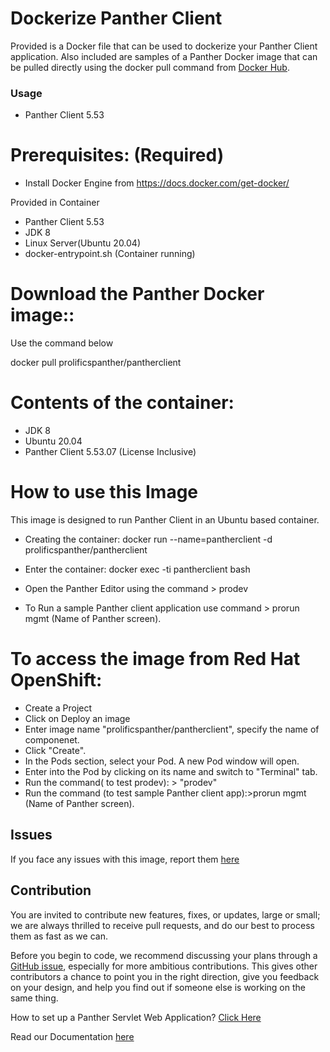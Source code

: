 # Dockerize Panther Client
Provided is a Docker file that can be used to dockerize  your Panther Client application. Also included are samples of a Panther Docker image  that can  be pulled directly using  the docker pull command from [Docker Hub](https://hub.docker.com/repository/docker/prolificspanther/pantherclient).  

### Usage
* Panther Client 5.53

# Prerequisites: (Required)
  * Install Docker Engine from  https://docs.docker.com/get-docker/ 
  
  Provided in Container
  * Panther Client 5.53
  * JDK 8
  * Linux Server(Ubuntu 20.04)
  * docker-entrypoint.sh (Container running)
    
 # Download the Panther Docker image::
   Use the command  below
   
  docker pull prolificspanther/pantherclient  
   
 # Contents of the container:
 * JDK 8
 * Ubuntu 20.04
 * Panther Client 5.53.07 (License Inclusive)
 
 # How to use this Image
   This image is designed to run Panther Client in  an Ubuntu based container. 
 
* Creating the container:
  docker run --name=pantherclient -d prolificspanther/pantherclient

* Enter the container:
  docker exec -ti pantherclient bash

* Open the Panther Editor using the command > prodev

* To Run a sample Panther client application use command > prorun mgmt (Name of Panther screen). 
  
# To access the image from Red Hat OpenShift:
* Create a Project
* Click on Deploy an image
* Enter image name "prolificspanther/pantherclient", specify the name of componenet.
* Click "Create".
* In the Pods section, select your Pod. A new Pod window will open.
* Enter into the Pod by clicking on its name and switch to "Terminal" tab.
* Run the command( to test prodev): > "prodev"
* Run the command (to test sample Panther client app):>prorun mgmt (Name of Panther screen).
 
## Issues
If you face any issues with this image, report them [here](https://github.com/ProlificsPanther/Docker-Panther/issues)

## Contribution
You are invited to contribute new features, fixes, or updates, large or small; we are always thrilled to receive pull requests, and do our best to process them as fast as we can.

Before you begin to code, we recommend discussing your plans through a [GitHub issue](https://github.com/ProlificsPanther/Docker-Panther/issues), especially for more ambitious contributions. This gives other contributors a chance to point you in the right direction, give you feedback on your design, and help you find out if someone else is working on the same thing.

How to set up a Panther Servlet Web Application? [Click Here](https://github.com/ProlificsPanther/PantherWeb/releases "Named link title")

Read our Documentation [here](https://docs.prolifics.com)
